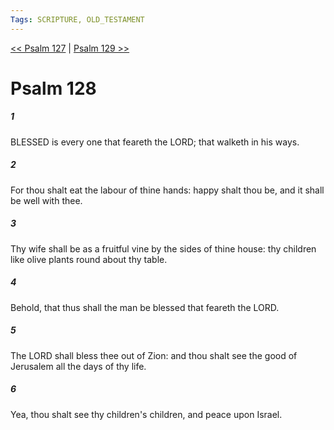```yaml
---
Tags: SCRIPTURE, OLD_TESTAMENT
---
```


[<< Psalm 127](OLD_TESTAMENT/19_Psalms/Psalm_127.md) | [Psalm 129 >>](OLD_TESTAMENT/19_Psalms/Psalm_129.md)

# Psalm 128

##### 1
 BLESSED is every one that feareth the LORD; that walketh in his ways.
##### 2
 For thou shalt eat the labour of thine hands: happy shalt thou be, and it shall be well with thee.
##### 3
 Thy wife shall be as a fruitful vine by the sides of thine house: thy children like olive plants round about thy table.
##### 4
 Behold, that thus shall the man be blessed that feareth the LORD.
##### 5
 The LORD shall bless thee out of Zion: and thou shalt see the good of Jerusalem all the days of thy life.
##### 6
 Yea, thou shalt see thy children's children, and peace upon Israel.
